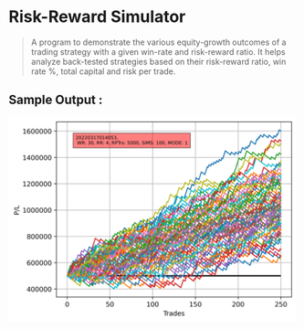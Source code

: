 # Risk-Reward Simulator 

> A program to demonstrate the various equity-growth outcomes of a trading strategy with a given win-rate and risk-reward ratio. It helps analyze back-tested strategies based on their risk-reward ratio, win rate %, total capital and risk per trade. 

## Sample Output : 


<img src="plots/20220317014053_WR_30_RR_4_RPT_5000_SIMS_100_MODE_1.png" alt="Plot" width="800"/>
